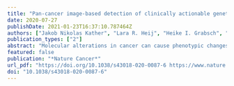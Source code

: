 ```yaml
---
title: "Pan-cancer image-based detection of clinically actionable genetic alterations"
date: 2020-07-27
publishDate: 2021-01-23T16:37:10.787464Z
authors: ["Jakob Nikolas Kather", "Lara R. Heij", "Heike I. Grabsch", "Chiara Loeffler", "Amelie Echle", "Hannah Sophie Muti", "Jeremias Krause", "Jan M. Niehues", "Kai A. J. Sommer", "Peter Bankhead", "Loes F. S. Kooreman", "Jefree J. Schulte", "Nicole A. Cipriani", "Roman D. Buelow", "Peter Boor", "Nadina Ortiz-Brüchle", "Andrew M. Hanby", "Valerie Speirs", "Sara Kochanny", "Akash Patnaik", admin, "Hermann Brenner", "Michael Hoffmeister", "Piet A. van den Brandt", "Dirk Jäger", "Christian Trautwein", "Alexander T. Pearson", "Tom Luedde"]
publication_types: ["2"]
abstract: "Molecular alterations in cancer can cause phenotypic changes in tumor cells and their microenvironment. Routine histopathology tissue slides, which are ubiquitously available, can reflect such morphological changes. Here, we show that deep learning can consistently infer a wide range of genetic mutations, molecular tumor subtypes, gene expression signatures and standard pathology biomarkers directly from routine histology. We developed, optimized, validated and publicly released a one-stop-shop workflow and applied it to tissue slides of more than 5,000 patients across multiple solid tumors. Our findings show that a single deep learning algorithm can be trained to predict a wide range of molecular alterations from routine, paraffin-embedded histology slides stained with hematoxylin and eosin. These predictions generalize to other populations and are spatially resolved. Our method can be implemented on mobile hardware, potentially enabling point-of-care diagnostics for personalized cancer treatment. More generally, this approach could elucidate and quantify genotype–phenotype links in cancer."
featured: false
publication: "*Nature Cancer*"
url_pdf: "https://doi.org/10.1038/s43018-020-0087-6 https://www.nature.com/articles/s43018-020-0087-6"
doi: "10.1038/s43018-020-0087-6"
---
```


